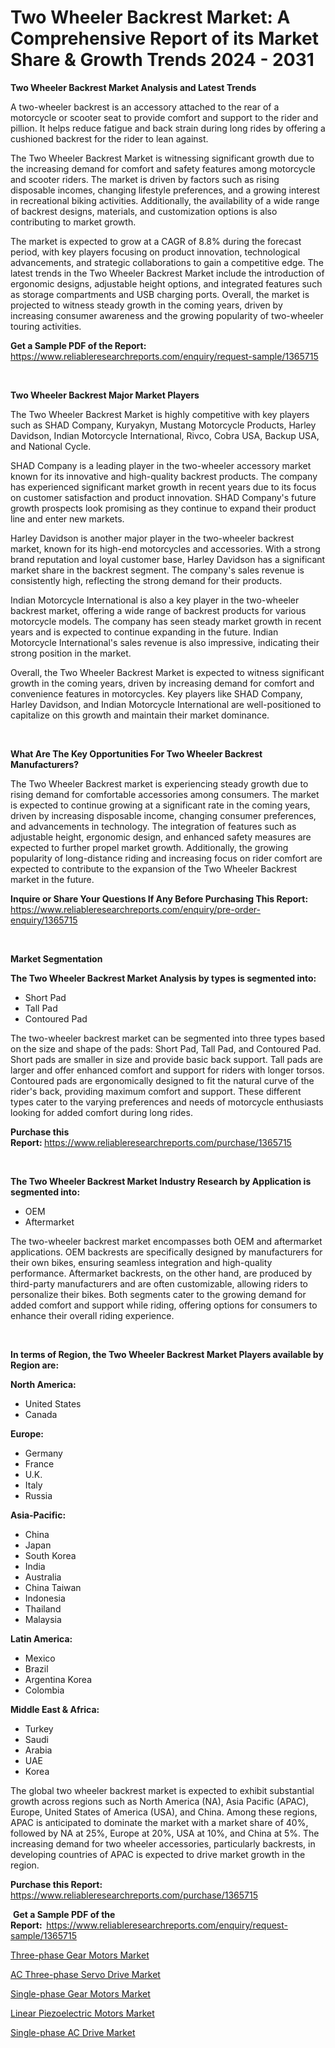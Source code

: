 <p><h1>Two Wheeler Backrest Market: A Comprehensive Report of its Market Share & Growth Trends 2024 - 2031</h1></p><p><strong>Two Wheeler Backrest Market Analysis and Latest Trends</strong></p>
<p><p>A two-wheeler backrest is an accessory attached to the rear of a motorcycle or scooter seat to provide comfort and support to the rider and pillion. It helps reduce fatigue and back strain during long rides by offering a cushioned backrest for the rider to lean against.</p><p>The Two Wheeler Backrest Market is witnessing significant growth due to the increasing demand for comfort and safety features among motorcycle and scooter riders. The market is driven by factors such as rising disposable incomes, changing lifestyle preferences, and a growing interest in recreational biking activities. Additionally, the availability of a wide range of backrest designs, materials, and customization options is also contributing to market growth.</p><p>The market is expected to grow at a CAGR of 8.8% during the forecast period, with key players focusing on product innovation, technological advancements, and strategic collaborations to gain a competitive edge. The latest trends in the Two Wheeler Backrest Market include the introduction of ergonomic designs, adjustable height options, and integrated features such as storage compartments and USB charging ports. Overall, the market is projected to witness steady growth in the coming years, driven by increasing consumer awareness and the growing popularity of two-wheeler touring activities.</p></p>
<p><strong>Get a Sample PDF of the Report:&nbsp;</strong> <a href="https://www.reliableresearchreports.com/enquiry/request-sample/1365715">https://www.reliableresearchreports.com/enquiry/request-sample/1365715</a></p>
<p>&nbsp;</p>
<p><strong>Two Wheeler Backrest Major Market Players</strong></p>
<p><p>The Two Wheeler Backrest Market is highly competitive with key players such as SHAD Company, Kuryakyn, Mustang Motorcycle Products, Harley Davidson, Indian Motorcycle International, Rivco, Cobra USA, Backup USA, and National Cycle. </p><p>SHAD Company is a leading player in the two-wheeler accessory market known for its innovative and high-quality backrest products. The company has experienced significant market growth in recent years due to its focus on customer satisfaction and product innovation. SHAD Company's future growth prospects look promising as they continue to expand their product line and enter new markets.</p><p>Harley Davidson is another major player in the two-wheeler backrest market, known for its high-end motorcycles and accessories. With a strong brand reputation and loyal customer base, Harley Davidson has a significant market share in the backrest segment. The company's sales revenue is consistently high, reflecting the strong demand for their products.</p><p>Indian Motorcycle International is also a key player in the two-wheeler backrest market, offering a wide range of backrest products for various motorcycle models. The company has seen steady market growth in recent years and is expected to continue expanding in the future. Indian Motorcycle International's sales revenue is also impressive, indicating their strong position in the market.</p><p>Overall, the Two Wheeler Backrest Market is expected to witness significant growth in the coming years, driven by increasing demand for comfort and convenience features in motorcycles. Key players like SHAD Company, Harley Davidson, and Indian Motorcycle International are well-positioned to capitalize on this growth and maintain their market dominance.</p></p>
<p>&nbsp;</p>
<p><strong>What Are The Key Opportunities For Two Wheeler Backrest Manufacturers?</strong></p>
<p><p>The Two Wheeler Backrest market is experiencing steady growth due to rising demand for comfortable accessories among consumers. The market is expected to continue growing at a significant rate in the coming years, driven by increasing disposable income, changing consumer preferences, and advancements in technology. The integration of features such as adjustable height, ergonomic design, and enhanced safety measures are expected to further propel market growth. Additionally, the growing popularity of long-distance riding and increasing focus on rider comfort are expected to contribute to the expansion of the Two Wheeler Backrest market in the future.</p></p>
<p><strong>Inquire or Share Your Questions If Any Before Purchasing This Report:</strong> <a href="https://www.reliableresearchreports.com/enquiry/pre-order-enquiry/1365715">https://www.reliableresearchreports.com/enquiry/pre-order-enquiry/1365715</a></p>
<p>&nbsp;</p>
<p><strong>Market Segmentation</strong></p>
<p><strong>The Two Wheeler Backrest Market Analysis by types is segmented into:</strong></p>
<p><ul><li>Short Pad</li><li>Tall Pad</li><li>Contoured Pad</li></ul></p>
<p><p>The two-wheeler backrest market can be segmented into three types based on the size and shape of the pads: Short Pad, Tall Pad, and Contoured Pad. Short pads are smaller in size and provide basic back support. Tall pads are larger and offer enhanced comfort and support for riders with longer torsos. Contoured pads are ergonomically designed to fit the natural curve of the rider's back, providing maximum comfort and support. These different types cater to the varying preferences and needs of motorcycle enthusiasts looking for added comfort during long rides.</p></p>
<p><strong>Purchase this Report:&nbsp;</strong><a href="https://www.reliableresearchreports.com/purchase/1365715">https://www.reliableresearchreports.com/purchase/1365715</a></p>
<p>&nbsp;</p>
<p><strong>The Two Wheeler Backrest Market Industry Research by Application is segmented into:</strong></p>
<p><ul><li>OEM</li><li>Aftermarket</li></ul></p>
<p><p>The two-wheeler backrest market encompasses both OEM and aftermarket applications. OEM backrests are specifically designed by manufacturers for their own bikes, ensuring seamless integration and high-quality performance. Aftermarket backrests, on the other hand, are produced by third-party manufacturers and are often customizable, allowing riders to personalize their bikes. Both segments cater to the growing demand for added comfort and support while riding, offering options for consumers to enhance their overall riding experience.</p></p>
<p>&nbsp;</p>
<p><strong>In terms of Region, the Two Wheeler Backrest Market Players available by Region are:</strong></p>
<p>
    <p> <strong> North America: </strong>
        <ul>
            <li>United States</li>
            <li>Canada</li>
        </ul>
        </p> 
    <p> <strong> Europe: </strong>
        <ul>
            <li>Germany</li>
            <li>France</li>
            <li>U.K.</li>
            <li>Italy</li>
            <li>Russia</li>
        </ul>
        </p> 
    <p> <strong> Asia-Pacific: </strong>
        <ul>
            <li>China</li>
            <li>Japan</li>
            <li>South Korea</li>
            <li>India</li>
            <li>Australia</li>
            <li>China Taiwan</li>
            <li>Indonesia</li>
            <li>Thailand</li>
            <li>Malaysia</li>
        </ul>
        </p> 
    <p> <strong> Latin America: </strong>
        <ul>
            <li>Mexico</li>
            <li>Brazil</li>
            <li>Argentina Korea</li>
            <li>Colombia</li>
        </ul>
        </p> 
    <p> <strong> Middle East & Africa: </strong>
        <ul>
            <li>Turkey</li>
            <li>Saudi</li>
            <li>Arabia</li>
            <li>UAE</li>
            <li>Korea</li>
        </ul>
    </p>
    </p>
<p><p>The global two wheeler backrest market is expected to exhibit substantial growth across regions such as North America (NA), Asia Pacific (APAC), Europe, United States of America (USA), and China. Among these regions, APAC is anticipated to dominate the market with a market share of 40%, followed by NA at 25%, Europe at 20%, USA at 10%, and China at 5%. The increasing demand for two wheeler accessories, particularly backrests, in developing countries of APAC is expected to drive market growth in the region.</p></p>
<p><strong>Purchase this Report: </strong><a href="https://www.reliableresearchreports.com/purchase/1365715">https://www.reliableresearchreports.com/purchase/1365715</a></p>
<p>&nbsp;<strong>Get a Sample PDF of the Report:&nbsp;&nbsp;</strong><a href="https://www.reliableresearchreports.com/enquiry/request-sample/1365715">https://www.reliableresearchreports.com/enquiry/request-sample/1365715</a></p>
<p><strong></strong></p>
<p><p><a href="https://medium.com/@tedbernhard/three-phase-gear-motors-market-competitive-analysis-market-trends-and-forecast-to-2031-6ae597e3345f">Three-phase Gear Motors Market</a></p><p><a href="https://medium.com/@tedbernhard/ac-three-phase-servo-drive-market-size-cagr-trends-2024-2030-2b161c394191">AC Three-phase Servo Drive Market</a></p><p><a href="https://medium.com/@tedbernhard/single-phase-gear-motors-market-size-reveals-the-best-marketing-channels-in-global-industry-17eff52b3bed">Single-phase Gear Motors Market</a></p><p><a href="https://medium.com/@tedbernhard/linear-piezoelectric-motors-market-trends-forecast-and-competitive-analysis-to-2031-855d3550b43b">Linear Piezoelectric Motors Market</a></p><p><a href="https://medium.com/@tedbernhard/single-phase-ac-drive-market-trends-forecast-and-competitive-analysis-to-2031-5140296b022b">Single-phase AC Drive Market</a></p></p>
